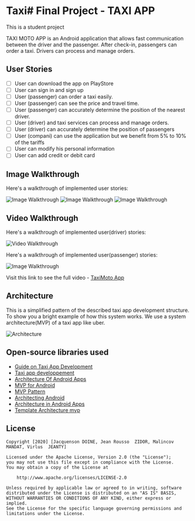 # Taxi# Final Project - TAXI APP

This is a student project

TAXI MOTO APP is an Android application that allows fast communication between the driver and the passenger. After check-in, passengers can order a taxi. Drivers can process and manage orders.
 
## User Stories

- [ ] User can download the app on PlayStore
- [ ] User can sign in and sign up 
- [ ] User (passenger) can order a taxi easily.
- [ ] User (passenger) can see the price and travel time.
- [ ] User (passenger) can accurately determine the position of the nearest driver.
- [ ] User (driver) and taxi services can process and manage orders.
- [ ] User (driver) can accurately determine the position of passengers
- [ ] User (compani) can use the application but we benefit from 5% to 10% of the tariffs
- [ ] User can modify his personal information
- [ ] User can add credit or debit card

## Image Walkthrough

Here's a walkthrough of implemented user stories:

<img src='https://imgur.com/3H8vAHH.gif' title='Image Walkthrough' width='' alt='Image Walkthrough' />
<img src='https://imgur.com/s4CbtZ4.gif' title='Image Walkthrough' width='' alt='Image Walkthrough' />
<img src='https://imgur.com/lNdCzuB.gif' title='Image Walkthrough' width='' alt='Image Walkthrough' />

## Video Walkthrough

Here's a walkthrough of implemented user(driver) stories:

<img src='https://github.com/ThenewHaitian-Developers/FinalProject-TaxiMoto/blob/master/final-5fcbdad69ce04f00a1f2d7f8-6.gif' title='Video Walkthrough' width='' alt='Video Walkthrough' />

Here's a walkthrough of implemented user(passenger) stories:

<img src='https://github.com/ThenewHaitian-Developers/FinalProject-TaxiMoto/blob/master/final-5fcbdb55c19631006a058d08-6.gif' title='Video Walkthrough' width='' alt='Image Walkthrough' />

Visit this link to see the full video - [TaxiMoto App](https://www.youtube.com/watch?v=rPxFbgknN1o)



## Architecture

This is a simplified pattern of the described taxi app development structure. To show you a bright example of how this system works.
We use a system architecture(MVP) of a taxi app like uber.

<img src='https://imgur.com/p7PXIUP.gif' title='Architecture' width='' alt='Architecture' />


## Open-source libraries used

- [Guide on Taxi App Development](https://mlsdev.com/blog/76-how-much-does-it-cost-to-build-a-taxi-booking-app-like-uber)
- [Taxi app developpement](https://cybercraftinc.com/blog/how-to-make-an-app-like-uber-taxi-app-development-tips-key-features-monetization-time-cost)
- [Architecture Of Android Apps](https://guides.codepath.com/android/Architecture-of-Android-Apps)
- [MVP for Android](http://antonioleiva.com/mvp-android//)
- [MVP Pattern](http://www.thefinestartist.com/android/mvp-pattern)
- [Architecting Android](https://fernandocejas.com/2014/09/03/architecting-android-the-clean-way/)
- [Architecture in Android Apps](http://macoscope.com/blog/model-view-presenter-architecture-in-android-applications/)
- [Template Architecture mvp](https://github.com/ribot/android-boilerplate)


## License

    Copyright [2020] [Jacquenson DOINE, Jean Rousso  ZIDOR, Malincov  MANDAT, Virlus  JEANTY]

    Licensed under the Apache License, Version 2.0 (the "License");
    you may not use this file except in compliance with the License.
    You may obtain a copy of the License at

        http://www.apache.org/licenses/LICENSE-2.0

    Unless required by applicable law or agreed to in writing, software
    distributed under the License is distributed on an "AS IS" BASIS,
    WITHOUT WARRANTIES OR CONDITIONS OF ANY KIND, either express or implied.
    See the License for the specific language governing permissions and
    limitations under the License.

